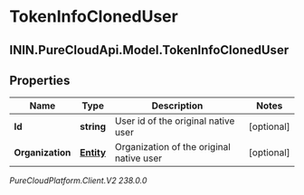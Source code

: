 # TokenInfoClonedUser

## ININ.PureCloudApi.Model.TokenInfoClonedUser

## Properties

|Name | Type | Description | Notes|
|------------ | ------------- | ------------- | -------------|
| **Id** | **string** | User id of the original native user | [optional] |
| **Organization** | [**Entity**](Entity) | Organization of the original native user | [optional] |



_PureCloudPlatform.Client.V2 238.0.0_
